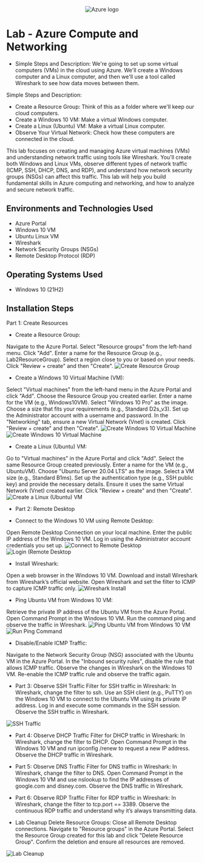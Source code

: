 <p align="center">
<img src="https://i.imgur.com/4hzgUaF.jpeg" alt="Azure logo"/>
</p>

<h1>Lab - Azure Compute and Networking</h1>

- Simple Steps and Description:
We're going to set up some virtual computers (VMs) in the cloud using Azure. We'll create a Windows computer and a Linux computer, and then we'll use a tool called Wireshark to see how data moves between them.

Simple Steps and Description:
- Create a Resource Group: Think of this as a folder where we'll keep our cloud computers.
- Create a Windows 10 VM: Make a virtual Windows computer.
- Create a Linux (Ubuntu) VM: Make a virtual Linux computer.
- Observe Your Virtual Network: Check how these computers are connected in the cloud.
  
This lab focuses on creating and managing Azure virtual machines (VMs) and understanding network traffic using tools like Wireshark. You'll create both Windows and Linux VMs, observe different types of network traffic (ICMP, SSH, DHCP, DNS, and RDP), and understand how network security groups (NSGs) can affect this traffic. This lab will help you build fundamental skills in Azure computing and networking, and how to analyze and secure network traffic.<br />

<h2>Environments and Technologies Used</h2>

- Azure Portal
- Windows 10 VM
- Ubuntu Linux VM
- Wireshark
- Network Security Groups (NSGs)
- Remote Desktop Protocol (RDP)

<h2>Operating Systems Used </h2>

- Windows 10</b> (21H2)

<h2>Installation Steps</h2>

Part 1: Create Resources
- Create a Resource Group:

Navigate to the Azure Portal.
Select "Resource groups" from the left-hand menu.
Click "Add".
Enter a name for the Resource Group (e.g., Lab2ResourceGroup).
Select a region close to you or based on your needs.
Click "Review + create" and then "Create".
<img src="https://i.imgur.com/x7ihWC0.png" alt="Create Resource Group"/>

- Create a Windows 10 Virtual Machine (VM):

Select "Virtual machines" from the left-hand menu in the Azure Portal and click "Add".
Choose the Resource Group you created earlier.
Enter a name for the VM (e.g., Windows10VM).
Select "Windows 10 Pro" as the image.
Choose a size that fits your requirements (e.g., Standard D2s_v3).
Set up the Administrator account with a username and password.
In the "Networking" tab, ensure a new Virtual Network (Vnet) is created.
Click "Review + create" and then "Create".
<img src="https://i.imgur.com/GsM6UrL.png" alt="Create Windows 10 Virtual Machine"/>
<img src="https://i.imgur.com/dlGAp9K.png" alt="Create Windows 10 Virtual Machine"/>

- Create a Linux (Ubuntu) VM:

Go to "Virtual machines" in the Azure Portal and click "Add".
Select the same Resource Group created previously.
Enter a name for the VM (e.g., UbuntuVM).
Choose "Ubuntu Server 20.04 LTS" as the image.
Select a VM size (e.g., Standard B1ms).
Set up the authentication type (e.g., SSH public key) and provide the necessary details.
Ensure it uses the same Virtual Network (Vnet) created earlier.
Click "Review + create" and then "Create".
<img src="https://i.imgur.com/1J7HB2E.png" alt="Create a Linux (Ubuntu) VM"/>

- Part 2: Remote Desktop

- Connect to the Windows 10 VM using Remote Desktop:

Open Remote Desktop Connection on your local machine.
Enter the public IP address of the Windows 10 VM.
Log in using the Administrator account credentials you set up.
<img src="https://i.imgur.com/WvycDdu.png" alt="Connect to Remote Desktop"/>
<img src="https://i.imgur.com/Bfk58cF.png" alt="Login (Remote Desktop"/>

- Install Wireshark:

Open a web browser in the Windows 10 VM.
Download and install Wireshark from Wireshark’s official website.
Open Wireshark and set the filter to ICMP to capture ICMP traffic only.
<img src="https://i.imgur.com/ydHcWAo.png" alt="Wireshark Install"/>

- Ping Ubuntu VM from Windows 10 VM:

Retrieve the private IP address of the Ubuntu VM from the Azure Portal.
Open Command Prompt in the Windows 10 VM.
Run the command ping <UbuntuVM-private-IP> and observe the traffic in Wireshark.
<img src="https://i.imgur.com/GYdvMOX.png" alt="Ping Ubuntu VM from Windows 10 VM"/>
<img src="https://i.imgur.com/NUoS3nQ.png" alt="Run Ping Command"/>

- Disable/Enable ICMP Traffic:

Navigate to the Network Security Group (NSG) associated with the Ubuntu VM in the Azure Portal.
In the "Inbound security rules", disable the rule that allows ICMP traffic.
Observe the changes in Wireshark on the Windows 10 VM.
Re-enable the ICMP traffic rule and observe the traffic again.

- Part 3: Observe SSH Traffic
Filter for SSH traffic in Wireshark:
In Wireshark, change the filter to ssh.
Use an SSH client (e.g., PuTTY) on the Windows 10 VM to connect to the Ubuntu VM using its private IP address.
Log in and execute some commands in the SSH session.
Observe the SSH traffic in Wireshark.
<img src="https://i.imgur.com/nRvRTMP.png" alt="SSH Traffic"/>


- Part 4: Observe DHCP Traffic
Filter for DHCP traffic in Wireshark:
In Wireshark, change the filter to DHCP.
Open Command Prompt in the Windows 10 VM and run ipconfig /renew to request a new IP address.
Observe the DHCP traffic in Wireshark.

- Part 5: Observe DNS Traffic
Filter for DNS traffic in Wireshark:
In Wireshark, change the filter to DNS.
Open Command Prompt in the Windows 10 VM and use nslookup to find the IP addresses of google.com and disney.com.
Observe the DNS traffic in Wireshark.

- Part 6: Observe RDP Traffic
Filter for RDP traffic in Wireshark:
In Wireshark, change the filter to tcp.port == 3389.
Observe the continuous RDP traffic and understand why it’s always transmitting data.

- Lab Cleanup
Delete Resource Groups:
Close all Remote Desktop connections.
Navigate to "Resource groups" in the Azure Portal.
Select the Resource Group created for this lab and click "Delete Resource Group".
Confirm the deletion and ensure all resources are removed.
<img src="https://i.imgur.com/tAMhERm.png" alt="Lab Cleanup"/>
</p>
<br />
